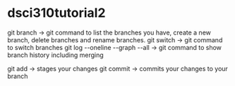# dsci310tutorial2
git branch -> git command to list the branches you have, create a new branch, delete branches and rename branches.
git switch -> git command to switch branches
git log --oneline --graph --all -> git command to show branch history including merging

git add -> stages your changes
git commit -> commits your changes to your branch